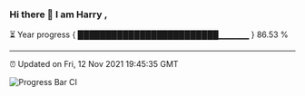 ### Hi there 👋 I am Harry , 

⏳ Year progress { █████████████████████████▁▁▁▁▁ } 86.53 %

---

⏰ Updated on Fri, 12 Nov 2021 19:45:35 GMT

![Progress Bar CI](https://github.com/duykhang68/duykhang68/workflows/Progress%20Bar%20CI/badge.svg)
